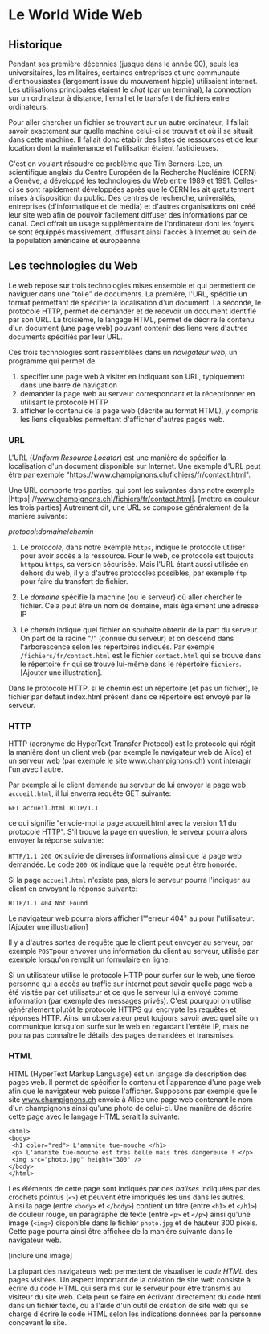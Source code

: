 # Le World Wide Web 
## Historique
Pendant ses première décennies (jusque dans le année 90), seuls les universitaires, les militaires, certaines entreprises
et une communauté d'enthousiastes (largement issue du mouvement hippie) utilisaient internet.
Les utilisations principales étaient le *chat* (par un terminal), la connection sur un ordinateur
à distance, l'email et le transfert de fichiers entre ordinateurs. 

Pour aller chercher un fichier se trouvant sur un autre ordinateur, il fallait savoir exactement
sur quelle machine celui-ci se trouvait et où il se situait dans cette machine. Il fallait donc
établir des listes de ressources et de leur location dont la maintenance et l'utilisation étaient fastidieuses.

C'est en voulant résoudre ce problème que Tim Berners-Lee, un scientifique anglais du Centre Européen de la Recherche Nucléaire (CERN)
à Genève, a développé les technologies du Web entre 1989 et 1991. Celles-ci se sont rapidement développées après que le CERN les ait
gratuitement mises à disposition du public. Des centres de recherche, universités, entreprises (d'informatique et de média) et d'autres
organisations ont créé leur site web afin de pouvoir facilement diffuser des informations par ce canal. Ceci offrait un usage supplémentaire
de l'ordinateur dont les foyers se sont équippés massivement, diffusant ainsi l'accès à Internet au sein de la population américaine et européenne. 

## Les technologies du Web
Le web repose sur trois technologies mises ensemble et qui permettent de naviguer dans une "toile" de documents. 
La première, l'URL, spécifie un format permettant de spécifier la localisation d'un document. La seconde, le protocole HTTP, 
permet de demander et de recevoir un document identifié par son URL. La troisième, le langage HTML, permet de décrire
le contenu d'un document (une page web) pouvant contenir des liens vers d'autres documents spécifiés par leur URL.  

Ces trois technologies sont rassemblées dans un *navigateur web*, un programme qui permet de
1. spécifier une page web à visiter en indiquant son URL, typiquement dans une barre de navigation
1. demander la page web au serveur correspondant et la réceptionner en utilisant le protocole HTTP
1. afficher le contenu de la page web (décrite au format HTML), y compris les liens cliquables permettant d'afficher d'autres pages web. 


### URL
L'URL (*Uniform Resource Locator*) est une manière de spécifier la localisation d'un document disponible sur Internet.
Une exemple d'URL peut être par exemple "https://www.champignons.ch/fichiers/fr/contact.html". 

Une URL comporte tros parties, qui sont les suivantes dans notre exemple |https|://www.champignons.ch|/fichiers/fr/contact.html|.  [mettre en couleur les trois parties]
Autrement dit, une URL se compose généralement de la manière suivante:

*protocol*:*domaine*/*chemin*

1. Le *protocole*, dans notre exemple `https`, indique le protocole utiliser pour avoir accès à la ressource. Pour le web, ce protocole est toujouts `http`ou `https`, sa version sécurisée. Mais l'URL étant aussi utilisée en dehors du web, il y a d'autres protocoles possibles, par exemple `ftp` pour faire du transfert de fichier. 

1. Le *domaine* spécifie la machine (ou le serveur) où aller chercher le fichier. Cela peut être un nom de domaine, mais également une adresse IP

1. Le *chemin* indique quel fichier on souhaite obtenir de la part du serveur. On part de la racine "/" (connue du serveur) et on descend dans l'arborescence selon les répertoires indiqués. Par exemple `/fichiers/fr/contact.html` est le fichier `contact.html` qui se trouve dans le répertoire  `fr` qui se trouve lui-même dans le répertoire `fichiers`.  [Ajouter une illustration]. 

Dans le protocole HTTP, si le chemin est un répertoire (et pas un fichier), le fichier par défaut index.html présent dans ce répertoire est envoyé par le serveur. 



### HTTP
HTTP (acronyme de HyperText Transfer Protocol) est le protocole qui régit la manière dont un client web (par exemple le navigateur web de Alice) et un serveur web (par exemple le site www.champignons.ch) vont interagir l'un avec l'autre. 

Par exemple si le client demande au serveur de lui envoyer la page web `accueil.html`, il lui enverra requête GET suivante:

`GET accueil.html HTTP/1.1`

ce qui signifie "envoie-moi la page accueil.html avec la version 1.1 du protocole HTTP". S'il trouve la page en question, le
serveur pourra alors envoyer la réponse suivante:

`HTTP/1.1 200 OK` suivie de diverses informations ainsi que la page web demandée. Le code `200 OK` indique que la requête peut
être honorée. 

Si la page `accueil.html` n'existe pas, alors le serveur pourra l'indiquer au client en envoyant la réponse suivante:

`HTTP/1.1 404 Not Found`

Le navigateur web pourra alors afficher l'"erreur 404" au pour l'utilisateur. [Ajouter une illustration] 

Il y a d'autres sortes de requête que le client peut envoyer au serveur, par exemple `POST`pour envoyer une information du client au serveur, utilisée par exemple lorsqu'on remplit un formulaire en ligne. 

Si un utilisateur utilise le protocole HTTP pour surfer sur le web, une tierce personne qui a accès au traffic sur internet peut savoir quelle page web a été visitée par cet utilisateur et ce que le serveur lui a envoyé comme information (par exemple des messages privés). C'est pourquoi on utilise généralement plutôt le protocole HTTPS qui encrypte les requêtes et réponses HTTP. Ainsi un observateur peut toujours savoir avec quel site on communique lorsqu'on surfe sur le web en regardant l'entête IP, mais ne pourra pas connaître le détails des pages demandées et transmises. 


### HTML

HTML (HyperText Markup Language) est un langage de description des pages web. Il permet de spécifier le contenu et l'apparence d'une
page web afin que le navigateur web puisse l'afficher. Supposons par exemple que le site www.champignons.ch envoie à Alice une
page web contenant le nom d'un champignons ainsi qu'une photo de celui-ci. Une manière de décrire cette page avec le langage HTML serait la suivante:
```
<html>
<body>
 <h1 color="red"> L'amanite tue-mouche </h1>
 <p> L'amanite tue-mouche est très belle mais très dangereuse ! </p>
 <img src="photo.jpg" height="300" />
</body>
</html>
```
Les éléments de cette page sont indiqués par des *balises* indiquées par des crochets pointus (`<>`) et peuvent être imbriqués les uns dans les autres. Ainsi la page (entre `<body>` et `</body>`) contient un titre (entre `<h1>` et `</h1>`) de couleur rouge, un paragraphe de texte (entre `<p>` et `</p>`) ainsi qu'une image (`<img>`) disponible dans le fichier `photo.jpg` et de hauteur 300 pixels. Cette page pourra ainsi être affichée de la manière suivante dans le navigateur web. 
 
[inclure une image] 

La plupart des navigateurs web permettent de visualiser le *code  HTML* des pages visitées. Un aspect important de la création de site web consiste à écrire du code HTML qui sera mis sur le serveur pour être transmis au visiteur du site web. Cela peut se faire en écrivant directement du code html dans un fichier texte, ou à l'aide d'un outil de création de site web qui se charge d'écrire le code HTML selon les indications données par la personne concevant le site. 

